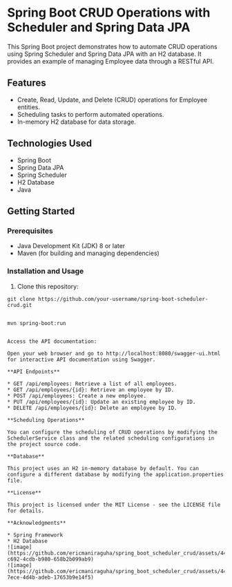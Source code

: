 # Spring Boot CRUD Operations with Scheduler and Spring Data JPA

This Spring Boot project demonstrates how to automate CRUD operations using Spring Scheduler and Spring Data JPA with an H2 database. It provides an example of managing Employee data through a RESTful API.

## Features

- Create, Read, Update, and Delete (CRUD) operations for Employee entities.
- Scheduling tasks to perform automated operations.
- In-memory H2 database for data storage.

## Technologies Used

- Spring Boot
- Spring Data JPA
- Spring Scheduler
- H2 Database
- Java

## Getting Started

### Prerequisites

- Java Development Kit (JDK) 8 or later
- Maven (for building and managing dependencies)

### Installation and Usage

1. Clone this repository:

```shell
git clone https://github.com/your-username/spring-boot-scheduler-crud.git


mvn spring-boot:run


Access the API documentation:

Open your web browser and go to http://localhost:8080/swagger-ui.html for interactive API documentation using Swagger.

**API Endpoints**

* GET /api/employees: Retrieve a list of all employees.
* GET /api/employees/{id}: Retrieve an employee by ID.
* POST /api/employees: Create a new employee.
* PUT /api/employees/{id}: Update an existing employee by ID.
* DELETE /api/employees/{id}: Delete an employee by ID.

**Scheduling Operations**

You can configure the scheduling of CRUD operations by modifying the SchedulerService class and the related scheduling configurations in the project source code.

**Database**

This project uses an H2 in-memory database by default. You can configure a different database by modifying the application.properties file.

**License**

This project is licensed under the MIT License - see the LICENSE file for details.

**Acknowledgments**

* Spring Framework
* H2 Database
![image](https://github.com/ericmaniraguha/spring_boot_scheduler_crud/assets/44385819/7efcd2a2-c692-4cdb-b980-658b2b099ab9)
![image](https://github.com/ericmaniraguha/spring_boot_scheduler_crud/assets/44385819/58b4dc62-7ece-4d4b-adeb-17653b9e14f5)

